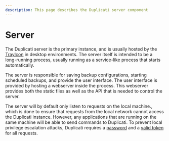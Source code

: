 ```yaml
---
description: This page describes the Duplicati server component
---
```


# Server

The Duplicati server is the primary instance, and is usually hosted by the [TrayIcon](trayicon.md) in desktop environments. The server itself is intended to be a long-running process, usually running as a service-like process that starts automatically.

The server is responsible for saving backup configurations, starting scheduled backups, and provide the user interface. The user interface is provided by hosting a webserver inside the process. This webserver provides both the static files as well as the API that is needed to control the server.

The server will by default only listen to requests on the local machine., which is done to ensure that requests from the local network cannot access the Duplicati instance. However, any applications that are running on the same machine will be able to send commands to Duplicati. To prevent local privilege escalation attacks, Duplicati requires a [password](../detailed-descriptions/duplicati-access-password.md) and a [valid token](../technical-details/server-authentication-model.md) for all requests.

